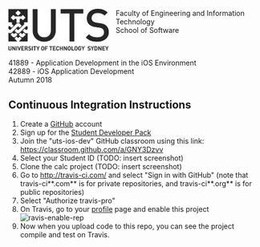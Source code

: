 <img src="UTS-Logo.png" alt="University of Technology Sydney" width="200" style="float: left; padding: 0 1em 1em 0;"/><p>Faculty of Engineering and Information Technology<br/>School of Software</p>

<p style="clear:left">41889 - Application Development in the iOS Environment<br/>42889 - iOS Application Development<br/>Autumn 2018</p>

## Continuous Integration Instructions

1. Create a [GitHub](https://github.com/) account
2. Sign up for the [Student Developer Pack](https://education.github.com/pack)
3. Join the "uts-ios-dev" GitHub classroom using this link:
   https://classroom.github.com/a/GNY3Dzvv
4. Select your Student ID (TODO: insert screenshot)
5. Clone the calc project (TODO: insert screenshot)
6. Go to http://travis-ci.com/ and select "Sign in with GitHub" (note that travis-ci**.com** is for private repositories, and travis-ci**.org** is for public repositories)
7. Select "Authorize travis-pro"
8. On Travis, go to your [profile](https://travis-ci.com/profile) page and enable this project
   ![ravis-enable-rep](/Users/jjclark/Desktop/calc/docs/travis-enable-repo.png)
9. Now when you upload code to this repo, you can see the project compile and test on Travis.
